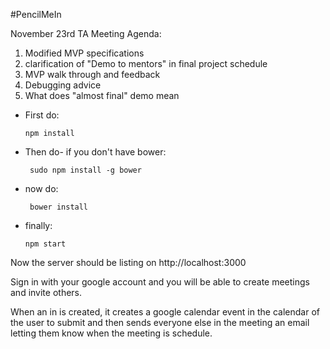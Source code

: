 #PencilMeIn

November 23rd TA Meeting Agenda:
1. Modified MVP specifications
2. clarification of "Demo to mentors" in final project schedule
3. MVP walk through and feedback
4. Debugging advice
5. What does "almost final" demo mean


* First do: 
    ```
    npm install 
    ```

* Then do- if you don't have bower: 
    ```
     sudo npm install -g bower 
    ```

* now do: 
    ```
     bower install 
    ```

* finally: 
    ```
    npm start 
    ```

Now the server should be listing on 
http://localhost:3000

Sign in with your google account and you will be able 
to create meetings and invite others. 


When an in is created, it creates a google calendar event 
in the calendar of the user to submit and then sends 
everyone else in the meeting an email letting them 
know when the meeting is schedule. 

